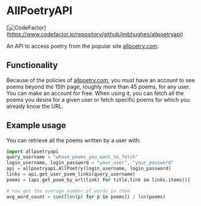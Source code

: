 # AllPoetryAPI

[![CodeFactor](https://www.codefactor.io/repository/github/jmbhughes/allpoetryapi/badge)]
(https://www.codefactor.io/repository/github/jmbhughes/allpoetryapi)

An API to access poetry from the popular site [allpoetry.com](https://allpoetry.com/poems). 

## Functionality
Because of the policies of [allpoetry.com](https://allpoetry.com/poems), you must have an account to see poems beyond 
the 15th page, roughly more than 45 poems, for any user. You can make an account for free. When using it, you can fetch 
all the poems you desire for a given user or fetch specific poems for which you already know the URL.

## Example usage
You can retrieve all the poems written by a user with:
    
```python
import allpoetryapi
query_username = "whose_poems_you_want_to_fetch"
login_username, login_password = "your_user", "your_password"
api = allpoetryapi.AllPoetry(login_username, login_password)
links = api.get_user_poem_links(query_username)
poems = [api.get_poem_by_url(link) for title,link in links.items()]

# now get the average number of words in them
avg_word_count = sum([len(p) for p in poems]) / len(poems)
```